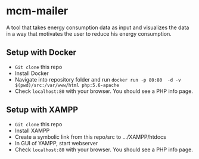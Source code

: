 # mcm-mailer

A tool that takes energy consumption data as input and visualizes the data in a way that motivates the user to reduce his energy consumption.

## Setup with Docker
- `Git clone` this repo
- Install Docker
- Navigate into repository folder and run `docker run -p 80:80  -d -v $(pwd)/src:/var/www/html php:5.6-apache`
- Check `localhost:80` with your browser. You should see a PHP info page.

## Setup with XAMPP
- `Git clone` this repo
- Install XAMPP
- Create a symbolic link from this repo/src to .../XAMPP/htdocs
- In GUI of YAMPP, start webserver
- Check `localhost:80` with your browser. You should see a PHP info page.
